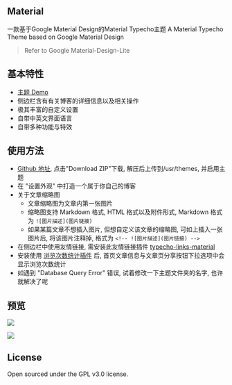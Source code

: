 ## Material
一款基于Google Material Design的Material Typecho主题
A Material Typecho Theme based on Google Material Design
>Refer to Google  Material-Design-Lite

## 基本特性
- [主题 Demo](https://blog.viosey.com)
- 侧边栏含有有关博客的详细信息以及相关操作
- 极其丰富的自定义设置
- 自带中英文界面语言
- 自带多种功能与特效


## 使用方法
- [Github 地址](https://github.com/viosey/typecho-theme-material), 点击"Download ZIP"下载, 解压后上传到/usr/themes, 并启用主题
- 在 "设置外观" 中打造一个属于你自己的博客
- 关于文章缩略图
	- 文章缩略图为文章内第一张图片
	- 缩略图支持 Markdown 格式, HTML 格式以及附件形式, Markdown 格式为 ```![图片描述](图片链接)```
	- 如果某篇文章不想插入图片, 但想自定义该文章的缩略图, 可如上插入一张图片后, 将该图片注释掉, 格式为 ```<!-- ![图片描述](图片链接) --> ```
- 在侧边栏中使用友情链接, 需安装此友情链接插件  [typecho-links-material](https://github.com/viosey/typecho-links-material)
- 安装使用 [浏览次数统计插件](https://lets.us.to/usr/uploads/2015/01/874979024.zip) 后, 首页文章信息与文章页分享按钮下拉选项中会显示浏览次数统计
- 如遇到 "Database Query Error" 错误, 试着修改一下主题文件夹的名字, 也许就解决了呢

## 预览
![](https://viosey.com/img/screenshot.jpg)

![](https://viosey.com/img/verticalpageview.jpg)

## License
Open sourced under the GPL v3.0 license.
